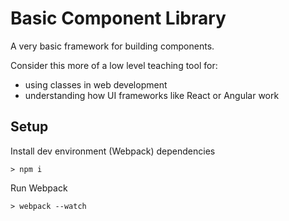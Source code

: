 # Basic Component Library

A very basic framework for building components.

Consider this more of a low level teaching tool for:
  - using classes in web development
  - understanding how UI frameworks like React or Angular work


## Setup

Install dev environment (Webpack) dependencies

`> npm i`

Run Webpack

`> webpack --watch`
